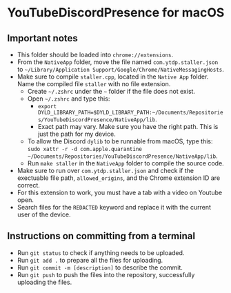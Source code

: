 # YouTubeDiscordPresence for macOS
## Important notes
 - This folder should be loaded into ```chrome://extensions```.
 - From the ```NativeApp``` folder, move the file named ```com.ytdp.staller.json``` to ```~/Library/Application Support/Google/Chrome/NativeMessagingHosts```.
 - Make sure to compile ```staller.cpp```, located in the ```Native App``` folder. Name the compiled file ```staller``` with no file extension.
   - Create ```~/.zshrc``` under the ```~``` folder if the file does not exist.
   - Open ```~/.zshrc``` and type this:
     - ```export DYLD_LIBRARY_PATH=$DYLD_LIBRARY_PATH:~/Documents/Repositories/YouTubeDiscordPresence/NativeApp/lib```.
     - Exact path may vary. Make sure you have the right path. This is just the path for my device.
   - To allow the Discord ```dylib``` to be runnable from macOS, type this:
   ```sudo xattr -r -d com.apple.quarantine ~/Documents/Repositories/YouTubeDiscordPresence/NativeApp/lib```.
   - Run ```make staller``` in the ```NativeApp``` folder to compile the source code.
 - Make sure to run over ```com.ytdp.staller.json``` and check if the exectuable file path, ```allowed_origins```, and the Chrome extension ID are correct.
 - For this extension to work, you must have a tab with a video on Youtube open.
 - Search files for the ```REDACTED``` keyword and replace it with the current user of the device.
## Instructions on committing from a terminal
 - Run ```git status``` to check if anything needs to be uploaded.
 - Run ```git add .``` to prepare all the files for uploading.
 - Run ```git commit -m [description]``` to describe the commit.
 - Run ```git push``` to push the files into the repository, successfully uploading the files.